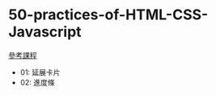 # 50-practices-of-HTML-CSS-Javascript
[參考課程](https://www.udemy.com/course/50-projects-50-days/)

* 01: 延展卡片
* 02: 進度條
